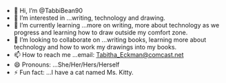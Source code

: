 - 👋 Hi, I’m @TabbiBean90
- 👀 I’m interested in ...writing, technology and drawing.
- 🌱 I’m currently learning ...more on writing, more about technology as we progress and learning how to draw outside my comfort zone.
- 💞️ I’m looking to collaborate on ...writing books, learning more about technology and how to work my drawings into my books.
- 📫 How to reach me ...email: Tabitha_Eckman@comcast.net
- 😄 Pronouns: ...She/Her/Hers/Herself
- ⚡ Fun fact: ...I have a cat named Ms. Kitty.

<!---
TabbiBean90/TabbiBean90 is a ✨ special ✨ repository because its `README.md` (this file) appears on your GitHub profile.
You can click the Preview link to take a look at your changes.
--->

